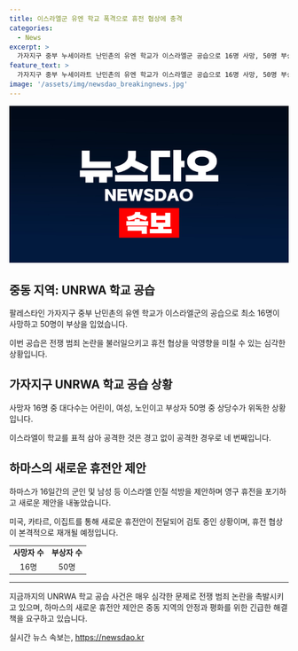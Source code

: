 ```yaml
---
title: 이스라엘군 유엔 학교 폭격으로 휴전 협상에 충격
categories:
  - News
excerpt: >
  가자지구 중부 누세이라트 난민촌의 유엔 학교가 이스라엘군 공습으로 16명 사망, 50명 부상. UNRWA는 이스라엘의 전쟁 범죄로 비난, 하마스는 영구 휴전 포기 후 새 제안 제시. 이스라엘은 테러범 표적 공격 주장하며 반박. 이번 공습이 전쟁 휴전 협상에 악영향을 미칠 우려. 하마스의 새 휴전 제안을 중재국을 통해 이스라엘이 검토 중. 전통적인 영구 휴전 요구를 포기하고 간접 협상 제안.
feature_text: >
  가자지구 중부 누세이라트 난민촌의 유엔 학교가 이스라엘군 공습으로 16명 사망, 50명 부상. UNRWA는 이스라엘의 전쟁 범죄로 비난, 하마스는 영구 휴전 포기 후 새 제안 제시. 이스라엘은 테러범 표적 공격 주장하며 반박. 이번 공습이 전쟁 휴전 협상에 악영향을 미칠 우려. 하마스의 새 휴전 제안을 중재국을 통해 이스라엘이 검토 중. 전통적인 영구 휴전 요구를 포기하고 간접 협상 제안.
image: '/assets/img/newsdao_breakingnews.jpg'
---
```


<p><img src="/assets/img/newsdao_breakingnews.jpg" alt="koreaapp 속보" /></p>

<h2 data-ke-size="size26">중동 지역: UNRWA 학교 공습</h2>

<p data-ke-size="size16">팔레스타인 가자지구 중부 난민촌의 유엔 학교가 이스라엘군의 공습으로 최소 16명이 사망하고 50명이 부상을 입었습니다.</p>

<p data-ke-size="size16">이번 공습은 전쟁 범죄 논란을 불러일으키고 휴전 협상을 악영향을 미칠 수 있는 심각한 상황입니다.</p>

<h2 data-ke-size="size26">가자지구 UNRWA 학교 공습 상황</h2>

<p data-ke-size="size16">사망자 16명 중 대다수는 어린이, 여성, 노인이고 부상자 50명 중 상당수가 위독한 상황입니다.</p>

<p data-ke-size="size16">이스라엘이 학교를 표적 삼아 공격한 것은 경고 없이 공격한 경우로 네 번째입니다.</p>

<h2 data-ke-size="size26">하마스의 새로운 휴전안 제안</h2>

<p data-ke-size="size16">하마스가 16일간의 군인 및 남성 등 이스라엘 인질 석방을 제안하며 영구 휴전을 포기하고 새로운 제안을 내놓았습니다.</p>

<p data-ke-size="size16">미국, 카타르, 이집트를 통해 새로운 휴전안이 전달되어 검토 중인 상황이며, 휴전 협상이 본격적으로 재개될 예정입니다.</p>

<table>
    <tr>
        <td style="text-align: center; height: 17px;"><b>사망자 수</b></td>
        <td style="text-align: center; height: 17px;"><b>부상자 수</b></td>
    </tr>
    <tr>
        <td style="text-align: center; height: 17px;">16명</td>
        <td style="text-align: center; height: 17px;">50명</td>
    </tr>
</table>

<hr>

<p data-ke-size="size16">지금까지의 UNRWA 학교 공습 사건은 매우 심각한 문제로 전쟁 범죄 논란을 촉발시키고 있으며, 하마스의 새로운 휴전안 제안은 중동 지역의 안정과 평화를 위한 긴급한 해결책을 요구하고 있습니다.</p>
실시간 뉴스 속보는, <a href="https://newsdao.kr" rel="dofollow">https://newsdao.kr</a>


